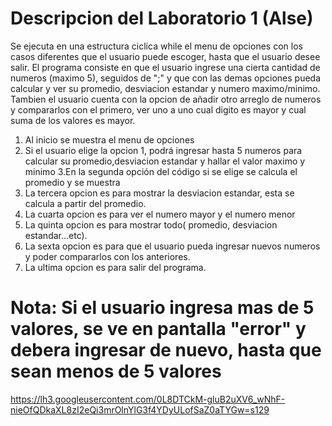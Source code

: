 # Descripcion del Laboratorio 1 (Alse)


Se ejecuta en una estructura ciclica while el menu de opciones con los casos diferentes que el usuario puede escoger, hasta que el usuario desee salir. El programa consiste en que el usuario ingrese una cierta cantidad de numeros (maximo 5), seguidos de ";" y que con las demas opciones pueda calcular y ver su promedio, desviacion estandar y numero maximo/minimo. Tambien el usuario cuenta con la opcion de añadir otro arreglo de numeros y compararlos con el primero, ver uno a uno cual digito es mayor y cual suma de los valores es mayor.

1. Al inicio se muestra el menu de opciones 
2. Si el usuario elige la opcion 1, podrá ingresar hasta 5 numeros para calcular su promedio,desviacion estandar y hallar el valor maximo y minimo
3.En la segunda opción del código si se elige se calcula el promedio y se muestra
4. La tercera opcion es para mostrar la desviacion estandar, esta se calcula a partir del promedio.
5. La cuarta opcion es para ver el numero mayor y el numero menor
6. La quinta opcion es para mostrar todo( promedio, desviacion estandar...etc).
7. La sexta opcion es para que el usuario pueda ingresar nuevos numeros y poder compararlos con los anteriores.
8. La ultima opcion es para salir del programa.

# Nota: Si el usuario ingresa mas de 5 valores, se ve en pantalla "error" y debera ingresar de nuevo, hasta que sean menos de 5 valores
https://lh3.googleusercontent.com/0L8DTCkM-gluB2uXV6_wNhF-nieOfQDkaXL8zI2eQi3mrOlnYlG3f4YDyULofSaZ0aTYGw=s129




